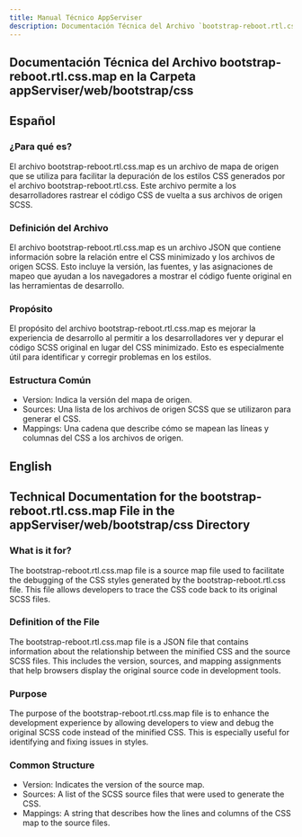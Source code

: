 ```yaml
---
title: Manual Técnico AppServiser
description: Documentación Técnica del Archivo `bootstrap-reboot.rtl.css.map`
---
```


## Documentación Técnica del Archivo bootstrap-reboot.rtl.css.map en la Carpeta appServiser/web/bootstrap/css

## Español

### ¿Para qué es?
El archivo bootstrap-reboot.rtl.css.map es un archivo de mapa de origen que se utiliza para facilitar la depuración de los estilos CSS generados por el archivo bootstrap-reboot.rtl.css. Este archivo permite a los desarrolladores rastrear el código CSS de vuelta a sus archivos de origen SCSS.

### Definición del Archivo
El archivo bootstrap-reboot.rtl.css.map es un archivo JSON que contiene información sobre la relación entre el CSS minimizado y los archivos de origen SCSS. Esto incluye la versión, las fuentes, y las asignaciones de mapeo que ayudan a los navegadores a mostrar el código fuente original en las herramientas de desarrollo.

### Propósito
El propósito del archivo bootstrap-reboot.rtl.css.map es mejorar la experiencia de desarrollo al permitir a los desarrolladores ver y depurar el código SCSS original en lugar del CSS minimizado. Esto es especialmente útil para identificar y corregir problemas en los estilos.

### Estructura Común
- Version: Indica la versión del mapa de origen.
- Sources: Una lista de los archivos de origen SCSS que se utilizaron para generar el CSS.
- Mappings: Una cadena que describe cómo se mapean las líneas y columnas del CSS a los archivos de origen.

## English

## Technical Documentation for the bootstrap-reboot.rtl.css.map File in the appServiser/web/bootstrap/css Directory

### What is it for?
The bootstrap-reboot.rtl.css.map file is a source map file used to facilitate the debugging of the CSS styles generated by the bootstrap-reboot.rtl.css file. This file allows developers to trace the CSS code back to its original SCSS files.

### Definition of the File
The bootstrap-reboot.rtl.css.map file is a JSON file that contains information about the relationship between the minified CSS and the source SCSS files. This includes the version, sources, and mapping assignments that help browsers display the original source code in development tools.

### Purpose
The purpose of the bootstrap-reboot.rtl.css.map file is to enhance the development experience by allowing developers to view and debug the original SCSS code instead of the minified CSS. This is especially useful for identifying and fixing issues in styles.

### Common Structure
- Version: Indicates the version of the source map.
- Sources: A list of the SCSS source files that were used to generate the CSS.
- Mappings: A string that describes how the lines and columns of the CSS map to the source files.

